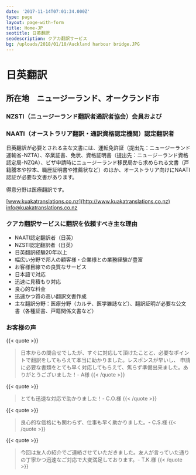 ```yaml
---
date: '2017-11-14T07:01:34.000Z'
type: page
layout: page-with-form
title: Home-JP
seotitle: 日英翻訳
seodescription: クアカ翻訳サービス
bg: /uploads/2018/01/10/Auckland harbour bridge.JPG
---
```


# 日英翻訳

## 所在地　ニュージーランド、オークランド市

### NZSTI（ニュージーランド翻訳者通訳者協会）会員および

### NAATI（オーストラリア翻訳・通訳資格認定機関）認定翻訳者

日英翻訳が必要とされる主な文書には、運転免許証（提出先：ニュージーランド運輸省-NZTA）、卒業証書、免状、資格証明書（提出先：ニュージーランド資格認定局-NZQA）、ビザ申請時にニュージーランド移民局から求められる文書（戸籍謄本や抄本、職歴証明書や推薦状など）のほか、オーストラリア向けにNAATI認証が必要な文書があります。

得意分野は医療翻訳です。

[www.kuakatranslations.co.nz](http://www.kuakatranslations.co.nz)
[info@kuakatranslations.co.nz](mailto:info@kuakatranslations.co.nz)

### クアカ翻訳サービスに翻訳を依頼すべき主な理由

* NAATI認定翻訳者（日英）
* NZSTI認定翻訳者（日英）
* 日英翻訳経験20年以上
* 幅広い分野で邦人の顧客様・企業様との業務経験が豊富
* お客様目線での良質なサービス
* 日本語で対応
* 迅速に見積もり対応
* 良心的な料金
* 迅速かつ質の高い翻訳文書作成
* 主な翻訳分野：医療分野（カルテ、医学雑誌など）、翻訳証明が必要な公文書（各種証書、戸籍関係文書など）

### お客様の声

{{< quote >}}
> 日本からの問合せでしたが、すぐに対応して頂けたことと、必要なポイントで翻訳をしてもらえて本当に助かりました。レスポンスが早いし、 申請に必要な書類をとても早く対応してもらえて、焦らず準備出来ました。ありがとうございました！- A様
{{< /quote >}}

{{< quote >}}
> とても迅速な対応で助かりました！- C.O.様
{{< /quote >}}

{{< quote >}}
> 良心的な価格にも関わらず、仕事も早く助かりました。- C.S.様
{{< /quote >}}

{{< quote >}}
> 今回は友人の紹介でご連絡させていただきました。友人が言っていた通りの丁寧かつ迅速なご対応で大変満足しております。- T.K.様
{{< /quote >}}
